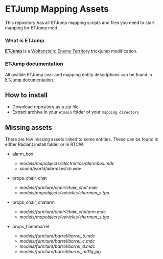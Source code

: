 # ETJump Mapping Assets
This repository has all ETJump mapping scripts and files you need to start mapping for ETJump mod.

### What is ETJump
[__ETJump__](http://etjump.com) is a [Wolfenstein: Enemy Territory](https://en.wikipedia.org/wiki/Wolfenstein:_Enemy_Territory) trickjump modification.

### ETJump documentation
All avaible ETJump cvar and mapping entity descriptions can be found in [ETJump documentation](http://etjump.rtfd.io/).

## How to install
* Download repository as a zip file
* Extract archive in your `etmain` folder of your `mapping directory`

## Missing assets
There are few missing assets linked to some entities. These can be found in either Radiant install folder or in RTCW.

* alarm_box
  * *models/mapobjects/electronics/alarmbox.mdc*
  * *sound/world/alarmswitch.wav*
  
* props_chair_chat
  * *models/furniture/chair/chair_chat.mdc*
  * *models/mapobjects/vehicles/sherman_s.tga*
  
* props_chair_chatarm
  * *models/furniture/chair/chair_chatarm.mdc*
  * *models/mapobjects/vehicles/sherman_s.tga*
  
* props_flamebarrel
  * *models/furniture/barrel/barrel_b.mdc*
  * *models/furniture/barrel/barrel_c.mdc*
  * *models/furniture/barrel/barrel_d.mdc*
  * *models/furniture/barrel/barrel_m01g.jpg*
  
